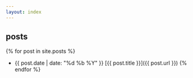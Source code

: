```yaml
---
layout: index
---
```


## posts

{% for post in site.posts %}
- {{ post.date | date: "%d %b %Y" }} [{{ post.title }}]({{ post.url }})
{% endfor %}
